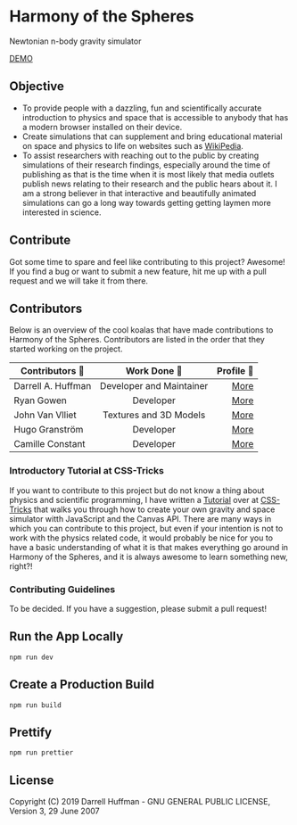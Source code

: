 # Harmony of the Spheres
Newtonian n-body gravity simulator

[DEMO](https://thehappykoala.github.io/Harmony-of-the-Spheres/)

## Objective

* To provide people with a dazzling, fun and scientifically accurate introduction to physics and space that is accessible to anybody that has a modern browser installed on their device.
* Create simulations that can supplement and bring educational material on space and physics to life on websites such as [WikiPedia](https://www.wikipedia.org/).
* To assist researchers with reaching out to the public by creating simulations of their research findings, especially around the time of publishing as that is the time when it is most likely that media outlets publish news relating to their research and the public hears about it. I am a strong believer in that interactive and beautifully animated simulations can go a long way towards getting getting laymen more interested in science.

## Contribute

Got some time to spare and feel like contributing to this project? Awesome! If you find a bug or want to submit a new feature, hit me up with a pull request and we will take it from there. 

## Contributors

Below is an overview of the cool koalas that have made contributions to Harmony of the Spheres. Contributors are listed in the order that they started working on the project. 

| Contributors :rocket:   |      Work Done :hammer:      |  Profile :koala: |
|----------|:-------------:|------:|
| Darrell A. Huffman |  Developer and Maintainer | [More](https://thehappykoala.github.io)|
| Ryan Gowen |    Developer   |   [More](https://github.com/crGowen) |
| John Van Vlliet | Textures and 3D Models |    [More](https://github.com/JohnVV) |
| Hugo Granström | Developer |    [More](https://hugogranstrom.com/) |
| Camille Constant | Developer |    [More](https://github.com/epsxy) |

### Introductory Tutorial at CSS-Tricks

If you want to contribute to this project but do not know a thing about physics and scientific programming, I have written a [Tutorial](https://css-tricks.com/creating-your-own-gravity-and-space-simulator/) over at [CSS-Tricks](https://css-tricks.com/) that walks you through how to create your own gravity and space simulator witth JavaScript and the Canvas API. There are many ways in which you can contribute to this project, but even if your intention is not to work with the physics related code, it would probably be nice for you to have a basic understanding of what it is that makes everything go around in Harmony of the Spheres, and it is always awesome to learn something new, right?!

### Contributing Guidelines

To be decided. If you have a suggestion, please submit a pull request! 

## Run the App Locally
```npm run dev```
   
## Create a Production Build
```npm run build```

## Prettify
```npm run prettier```

## License

Copyright (C) 2019 Darrell Huffman - GNU GENERAL PUBLIC LICENSE, Version 3, 29 June 2007

    


   



   
